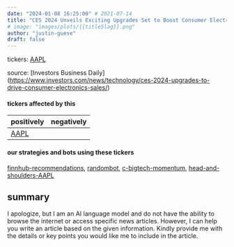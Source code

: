 ```yaml
---
date: "2024-01-08 16:25:00" # 2021-07-14
title: "CES 2024 Unveils Exciting Upgrades Set to Boost Consumer Electronics Sales"
# image: "images/plots/{{titleSlag}}.png"
author: "justin-guese"
draft: false
---
```

tickers: <a href='https://finance.yahoo.com/quote/AAPL' target='_blank'>AAPL</a> 

source: [Investors Business Daily](<a href='https://www.investors.com/news/technology/ces-2024-upgrades-to-drive-consumer-electronics-sales/' target='_blank'>https://www.investors.com/news/technology/ces-2024-upgrades-to-drive-consumer-electronics-sales/</a>)

#### tickers affected by this

| positively | negatively |
|------------|------------
| <a href='https://finance.yahoo.com/quote/AAPL' target='_blank'>AAPL</a> |  |

#### our strategies and bots using these tickers

[finnhub-recommendations](/strategies/finnhub-recommendations), [randombot](/strategies/randombot), [c-bigtech-momentum](/strategies/c-bigtech-momentum), [head-and-shoulders-AAPL](/strategies/head-and-shoulders-AAPL)

## summary

I apologize, but I am an AI language model and do not have the ability to browse the internet or access specific news articles. However, I can help you write an article based on the given information. Kindly provide me with the details or key points you would like me to include in the article.